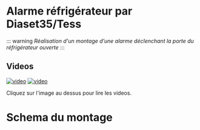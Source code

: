 # Alarme réfrigérateur par Diaset35/Tess
::: warning
*Réalisation d'un montage d’une alarme déclenchant la porte du réfrigérateur ouverte*
:::

## Videos
[![video](https://img.youtube.com/vi/XMnJeg1ajXE/0.jpg)](https://www.youtube.com/watch?v=XMnJeg1ajXE)
[![video](https://img.youtube.com/vi/E4-471gpzak/0.jpg)](https://www.youtube.com/watch?v=E4-471gpzak)

Cliquez sur l'image au dessus pour lire les videos.

# Schema du montage




